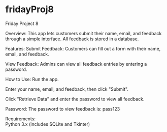 # fridayProj8
Friday Project 8

Overview: 
This app lets customers submit their name, email, and feedback through a simple interface. All feedback is stored in a database.

Features: 
Submit Feedback: Customers can fill out a form with their name, email, and feedback.

View Feedback: Admins can view all feedback entries by entering a password.

How to Use: 
Run the app.

Enter your name, email, and feedback, then click "Submit".

Click "Retrieve Data" and enter the password to view all feedback.

Password: 
The password to view feedback is: pass123

Requirements:  
Python 3.x (includes SQLite and Tkinter)